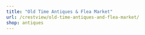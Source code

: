 ```yaml
---
title: "Old Time Antiques & Flea Market"
url: /crestview/old-time-antiques-and-flea-market/
shop: antiques
---
```


